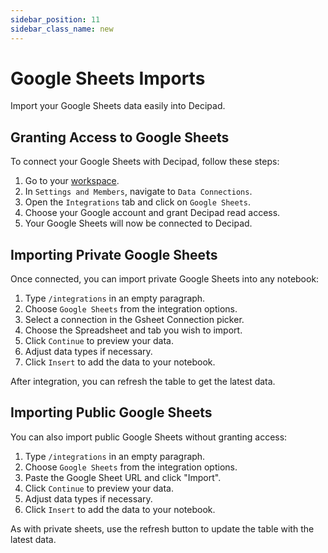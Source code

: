 ```yaml
---
sidebar_position: 11
sidebar_class_name: new
---
```


# Google Sheets Imports

Import your Google Sheets data easily into Decipad.

## Granting Access to Google Sheets

To connect your Google Sheets with Decipad, follow these steps:

1. Go to your [workspace](https://app.decipad.com/w).
2. In `Settings and Members`, navigate to `Data Connections`.
3. Open the `Integrations` tab and click on `Google Sheets`.
4. Choose your Google account and grant Decipad read access.
5. Your Google Sheets will now be connected to Decipad.

## Importing Private Google Sheets

Once connected, you can import private Google Sheets into any notebook:

1. Type `/integrations` in an empty paragraph.
2. Choose `Google Sheets` from the integration options.
3. Select a connection in the Gsheet Connection picker.
4. Choose the Spreadsheet and tab you wish to import.
5. Click `Continue` to preview your data.
6. Adjust data types if necessary.
7. Click `Insert` to add the data to your notebook.

After integration, you can refresh the table to get the latest data.

## Importing Public Google Sheets

You can also import public Google Sheets without granting access:

1. Type `/integrations` in an empty paragraph.
2. Choose `Google Sheets` from the integration options.
3. Paste the Google Sheet URL and click "Import".
4. Click `Continue` to preview your data.
5. Adjust data types if necessary.
6. Click `Insert` to add the data to your notebook.

As with private sheets, use the refresh button to update the table with the latest data.

